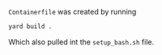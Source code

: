 `Containerfile` was created by running
```bash
yard build .
```
Which also pulled int the `setup_bash.sh` file.